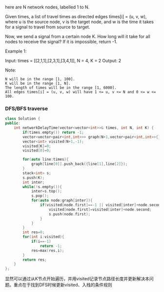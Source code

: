 here are N network nodes, labelled 1 to N.

Given times, a list of travel times as directed edges times[i] = (u, v, w), where u is the source node, v is the target node, and w is the time it takes for a signal to travel from source to target.

Now, we send a signal from a certain node K. How long will it take for all nodes to receive the signal? If it is impossible, return -1.


Example 1:

Input: times = [[2,1,1],[2,3,1],[3,4,1]], N = 4, K = 2
Output: 2

 

Note:

    N will be in the range [1, 100].
    K will be in the range [1, N].
    The length of times will be in the range [1, 6000].
    All edges times[i] = (u, v, w) will have 1 <= u, v <= N and 0 <= w <= 100.

### DFS/BFS traverse

```C++
class Solution {
public:
    int networkDelayTime(vector<vector<int>>& times, int N, int K) {
        if(times.empty()) return -1;
        vector<vector<pair<int,int>>> graph(N+1,vector<pair<int,int>>{});
        vector<int> visited(N+1,-1);
        visited[K]=0;
        visited[0]=0;

        for(auto line:times){
            graph[line[0]].push_back({line[1],line[2]});
        }
        stack<int> s;
        s.push(K);
        int inter;
        while(!s.empty()){
            inter=s.top();
            s.pop();
            for(auto node:graph[inter]){
                if(visited[node.first]==-1 || visited[inter]+node.second<visited[node.first]){
                    visited[node.first]=visited[inter]+node.second;
                    s.push(node.first);
                }
            }
        }
        int res=0;
        for(int i:visited){
            if(i==-1)
                return -1;
            res=max(res,i);
        }
        return res;
    }
};
```

显然可以通过从K节点开始遍历，并用visited记录节点路径长度并更新解决本问题。重点在于找到DFS时候更新visited、入栈的条件规则

